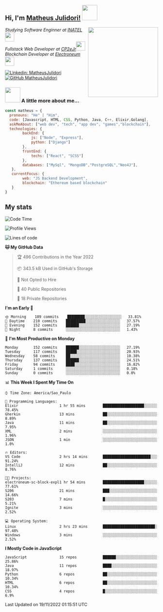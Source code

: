 <h2> Hi, I'm <a href="https://matheusjulidori.github.io" target="_blank">Matheus Julidori!</a> <img src="https://media.giphy.com/media/12oufCB0MyZ1Go/giphy.gif" width="50"></h2>
<img align='right' src="https://media.giphy.com/media/3oKIPnAiaMCws8nOsE/giphy.gif" width="230" height="auto">
<p><em>Studying Software Enginner at <a href="http://www.inatel.br" target="_blank">INATEL</a><img src="https://media.giphy.com/media/fYSnHlufseco8Fh93Z/giphy.gif" width="30"></br>
  Fullstack Web Developer at <a href="http://www.cp2ejr.com.br" target="_blank">CP2eJr</a><img src="https://media.giphy.com/media/WUlplcMpOCEmTGBtBW/giphy.gif" width="30"></br>
  Blockchain Developer at <a href="https://www.electroneum.com" target="_blank">Electroneum</a><img src="https://media.giphy.com/media/WUlplcMpOCEmTGBtBW/giphy.gif" width="30"> 
</em></p>

[![Linkedin: MatheusJulidori](https://img.shields.io/badge/-MatheusJulidori-blue?style=flat-square&logo=Linkedin&logoColor=white&link=https://www.linkedin.com/in/MatheusJulidori/)](https://www.linkedin.com/in/MatheusJulidori/)
[![GitHub MatheusJulidori](https://img.shields.io/github/followers/matheusjulidori?label=follow&style=social)](https://github.com/MatheusJulidori)


### <img src="https://media.giphy.com/media/VgCDAzcKvsR6OM0uWg/giphy.gif" width="50"> A little more about me...  

```javascript
const matheus = {
  pronouns: "He" | "Him",
  code: [Javascript, HTML, CSS, Python, Java, C++, Elixir,Golang],
  askMeAbout: ["web dev", "tech", "app dev", "games","blockchain"],
  technologies: {
        backEnd: {
            js: ["Node", "Express"],
            python: ["Django"]
        },
        frontEnd: {
            techs: ["React", "SCSS"]
        },
        databases: ["MySql", "MongoDB","PostgreSQL","Neo4J"],
   },
   currentFocus: {
        web: "JS Backend Development",
        blockchain: "Ethereum based blockchain"
   }
}
```
<h2>My stats</h2>

<!--START_SECTION:waka-->
![Code Time](http://img.shields.io/badge/Code%20Time-236%20hrs%2032%20mins-blue)

![Profile Views](http://img.shields.io/badge/Profile%20Views-0-blue)

![Lines of code](https://img.shields.io/badge/From%20Hello%20World%20I%27ve%20Written-669%20Thousand%20lines%20of%20code-blue)

**🐱 My GitHub Data** 

> 🏆 496 Contributions in the Year 2022
 > 
> 📦 343.5 kB Used in GitHub's Storage 
 > 
> 🚫 Not Opted to Hire
 > 
> 📜 40 Public Repositories 
 > 
> 🔑 18 Private Repositories  
 > 
**I'm an Early 🐤** 

```text
🌞 Morning    189 commits    ████████░░░░░░░░░░░░░░░░░   33.81% 
🌆 Daytime    210 commits    █████████░░░░░░░░░░░░░░░░   37.57% 
🌃 Evening    152 commits    ██████░░░░░░░░░░░░░░░░░░░   27.19% 
🌙 Night      8 commits      ░░░░░░░░░░░░░░░░░░░░░░░░░   1.43%

```
📅 **I'm Most Productive on Monday** 

```text
Monday       152 commits    ██████░░░░░░░░░░░░░░░░░░░   27.19% 
Tuesday      117 commits    █████░░░░░░░░░░░░░░░░░░░░   20.93% 
Wednesday    58 commits     ██░░░░░░░░░░░░░░░░░░░░░░░   10.38% 
Thursday     137 commits    ██████░░░░░░░░░░░░░░░░░░░   24.51% 
Friday       94 commits     ████░░░░░░░░░░░░░░░░░░░░░   16.82% 
Saturday     1 commits      ░░░░░░░░░░░░░░░░░░░░░░░░░   0.18% 
Sunday       0 commits      ░░░░░░░░░░░░░░░░░░░░░░░░░   0.0%

```


📊 **This Week I Spent My Time On** 

```text
⌚︎ Time Zone: America/Sao_Paulo

💬 Programming Languages: 
Elixir                   1 hr 55 mins        ███████████████████░░░░░░   78.45% 
Gherkin                  13 mins             ██░░░░░░░░░░░░░░░░░░░░░░░   8.89% 
Java                     11 mins             ██░░░░░░░░░░░░░░░░░░░░░░░   7.95% 
XML                      2 mins              ░░░░░░░░░░░░░░░░░░░░░░░░░   1.96% 
JSON                     1 min               ░░░░░░░░░░░░░░░░░░░░░░░░░   1.0%

🔥 Editors: 
VS Code                  2 hrs 14 mins       ██████████████████████░░░   91.24% 
IntelliJ                 12 mins             ██░░░░░░░░░░░░░░░░░░░░░░░   8.76%

🐱‍💻 Projects: 
electroneum-sc-block-expl1 hr 54 mins        ███████████████████░░░░░░   77.61% 
S206                     21 mins             ███░░░░░░░░░░░░░░░░░░░░░░   14.66% 
S203                     7 mins              █░░░░░░░░░░░░░░░░░░░░░░░░   5.21% 
Ignite                   3 mins              ░░░░░░░░░░░░░░░░░░░░░░░░░   2.52%

💻 Operating System: 
Linux                    2 hrs 23 mins       ████████████████████████░   97.48% 
Windows                  3 mins              ░░░░░░░░░░░░░░░░░░░░░░░░░   2.52%

```

**I Mostly Code in JavaScript** 

```text
JavaScript               15 repos            ██████░░░░░░░░░░░░░░░░░░░   25.86% 
Java                     11 repos            ████░░░░░░░░░░░░░░░░░░░░░   18.97% 
Python                   6 repos             ██░░░░░░░░░░░░░░░░░░░░░░░   10.34% 
HTML                     6 repos             ██░░░░░░░░░░░░░░░░░░░░░░░   10.34% 
CSS                      4 repos             █░░░░░░░░░░░░░░░░░░░░░░░░   6.9%

```



 Last Updated on 19/11/2022 01:15:51 UTC
<!--END_SECTION:waka-->
